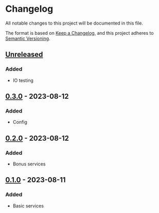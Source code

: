 # Changelog

All notable changes to this project will be documented in this file.

The format is based on [Keep a Changelog](https://keepachangelog.com/en/1.0.0/), and this project adheres
to [Semantic Versioning](https://semver.org/spec/v2.0.0.html).

## [Unreleased]
### Added
- IO testing

## [0.3.0] - 2023-08-12
### Added
- Config

## [0.2.0] - 2023-08-12
### Added
- Bonus services


## [0.1.0] - 2023-08-11
### Added
- Basic services

[Unreleased]: https://github.com/gilcu2/reviews_service/master
[0.1.0]: https://github.com/gilcu2/reviews_service/releases/tag/0.1.0
[0.2.0]: https://github.com/gilcu2/reviews_service/releases/tag/0.2.0
[0.3.0]: https://github.com/gilcu2/reviews_service/releases/tag/0.3.0
